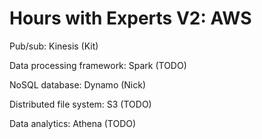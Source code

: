 # Hours with Experts V2: AWS

Pub/sub: Kinesis (Kit)

Data processing framework: Spark (TODO)

NoSQL database: Dynamo (Nick)

Distributed file system: S3 (TODO)

Data analytics: Athena (TODO)
